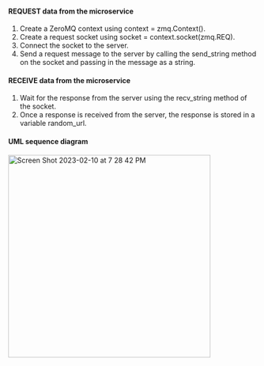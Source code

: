 #### REQUEST data from the microservice
1. Create a ZeroMQ context using context = zmq.Context().
2. Create a request socket using socket = context.socket(zmq.REQ).
3. Connect the socket to the server.
4. Send a request message to the server by calling the send_string method on the socket and passing in the message as a string. 
#### RECEIVE data from the microservice 
1. Wait for the response from the server using the recv_string method of the socket. 
2. Once a response is received from the server, the response is stored in a variable random_url.
#### UML sequence diagram 

<img width="409" alt="Screen Shot 2023-02-10 at 7 28 42 PM" src="https://user-images.githubusercontent.com/91215520/218226216-37df49a6-dd2d-4e69-80f7-23308b3602df.png">
